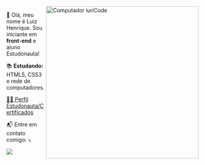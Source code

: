 <img src="https://raw.githubusercontent.com/MicaelliMedeiros/micaellimedeiros/master/image/computer-illustration.png" min-width="400px" max-width="400px" width="400px" align="right" alt="Computador iuriCode">

<p align="left"> 
  🧑 Olá, meu nome é Luiz Henrique. Sou iniciante em <strong>front-end</strong> e <br> aluno Estudonauta!
</p>

<p align="left">
  📚 <strong>Estudando:</strong> HTML5, CSS3 e rede de computadores.
</p>

<p align="left">
 <a href=https://www.estudonauta.com/aluno/luiz-henrique/ target="_blank">👨‍🎓 Perfil Estudonauta/Certificados</a>
</p> 

<p align="left">
  📬 Entre em contato comigo: ⤵️
</p>

<p align="left">
  <a href="mailto:henriqueqluiz@gmail.com target="_blank" alt="Gmail">
  <img src="https://img.shields.io/badge/-Gmail-FF0000?style=flat-square&labelColor=FF0000&logo=gmail&logoColor=white&link=LINK-DO-SEU-EMAIL" /></a>
  <!--
  <a href="#" alt="Linkedin">
  <img src="https://img.shields.io/badge/-Linkedin-0e76a8?style=flat-square&logo=Linkedin&logoColor=white&link=LINK-DO-SEU-LINKEDIN" /></a>

  <a href="#" alt="WhatsApp">
  <img src="https://img.shields.io/badge/-WhatsApp-25d366?style=flat-square&labelColor=25d366&logo=whatsapp&logoColor=white&link=API-DO-SEU-WHATSAPP"/></a>

  <a href="#" alt="Facebook">
  <img src="https://img.shields.io/badge/-Facebook-3b5998?style=flat-square&labelColor=3b5998&logo=facebook&logoColor=white&link=LINK-DO-SEU-FACEBOOK"/></a>

  <a href="#" alt="Instagram">
  <img src="https://img.shields.io/badge/-Instagram-DF0174?style=flat-square&labelColor=DF0174&logo=instagram&logoColor=white&link=LINK-DO-SEU-INSTAGRAM"/></a>
</p>  

